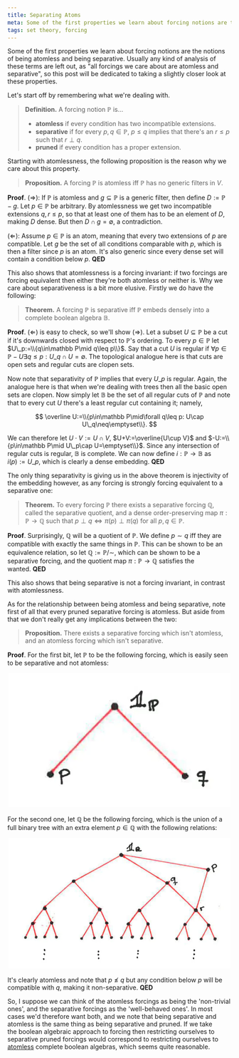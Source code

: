 ```yaml
---
title: Separating Atoms
meta: Some of the first properties we learn about forcing notions are the notions of being atomless and being separative. Usually any kind of analysis of these terms are left out, as "all forcings we care about are atomless and separative", so this post will be dedicated to taking a slightly closer look at these properties.
tags: set theory, forcing
---
```


Some of the first properties we learn about forcing notions are the notions of
being atomless and being separative. Usually any kind of analysis of these terms are
left out, as "all forcings we care about are atomless and separative", so this post
will be dedicated to taking a slightly closer look at these properties.

Let's start off by remembering what we're dealing with.

> **Definition.** A forcing notion $\mathbb P$ is...
>
> - **atomless** if every condition has two incompatible extensions.
> - **separative** if for every $p,q\in\mathbb P$, $p\leq q$ implies that there's an
>   $r\leq p$ such that $r\perp q$.
> - **pruned** if every condition has a proper extension.

Starting with atomlessness, the following proposition is the reason why we care about
this property.

> **Proposition.** A forcing $\mathbb P$ is atomless iff $\mathbb P$ has no generic
> filters in $V$.

**Proof**. $(\Rightarrow)$: If $\mathbb P$ is atomless and $g\subseteq\mathbb P$ is a
generic filter, then define $D:=\mathbb P-g$. Let $p\in\mathbb P$ be arbitrary. By
atomlessness we get two incompatible extensions $q,r\leq p$, so that at least one of
them has to be an element of $D$, making $D$ dense. But then $D\cap g=\emptyset$, a
contradiction.

$(\Leftarrow)$: Assume $p\in\mathbb P$ is an atom, meaning that every two extensions of
$p$ are compatible. Let $g$ be the set of all conditions comparable with $p$, which is
then a filter since $p$ is an atom. It's also generic since every dense set will
contain a condition below $p$. **QED**

This also shows that atomlessness is a forcing invariant: if two forcings are forcing
equivalent then either they're both atomless or neither is. Why we care about
separativeness is a bit more elusive. Firstly we do have the following:

> **Theorem.** A forcing $\mathbb P$ is separative iff $\mathbb P$ embeds densely into
> a complete boolean algebra $\mathbb B$.

**Proof**. $(\Leftarrow)$ is easy to check, so we'll show $(\Rightarrow)$. Let a subset
$U\subseteq\mathbb P$ be a cut if it's downwards closed with respect to $\mathbb P$'s
ordering. To every $p\in\mathbb P$ let $U\_p:=\\{q\in\mathbb P\mid q\leq p\\}$. Say that
a cut $U$ is regular if $\forall p\in\mathbb P-U\exists q\leq p: U\_q\cap U=\emptyset$.
The topological analogue here is that cuts are open sets and regular cuts are clopen
sets.

Now note that separativity of $\mathbb P$ implies that every $U\_p$ is regular. Again,
the analogue here is that when we're dealing with trees then all the basic open sets
are clopen. Now simply let $\mathbb B$ be the set of all regular cuts of $\mathbb P$
and note that to every cut $U$ there's a least regular cut containing it; namely,

$$ \overline U:=\\{p\in\mathbb P\mid\forall q\leq p: U\cap U\_q\neq\emptyset\\}. $$

We can therefore let $U\cdot V:=U\cap V$, $U+V:=\overline{U\cup V}$ and
$-U:=\\{p\in\mathbb P\mid U\_p\cap U=\emptyset\\}$. Since any intersection of regular
cuts is regular, $\mathbb B$ is complete. We can now define $i:\mathbb P\to\mathbb B$
as $i(p):=U\_p$, which is clearly a dense embedding. **QED**

The only thing separativity is giving us in the above theorem is injectivity of the
embedding however, as any forcing is strongly forcing equivalent to a separative one:

> **Theorem.** To every forcing $\mathbb P$ there exists a separative forcing $\mathbb
> Q$, called the separative quotient, and a dense order-preserving map $\pi:\mathbb
> P\to\mathbb Q$ such that $p\perp q\Leftrightarrow\pi(p)\perp\pi(q)$ for all
> $p,q\in\mathbb P$.

**Proof**. Surprisingly, $\mathbb Q$ will be a quotient of $\mathbb P$. We define
$p\sim q$ iff they are compatible with exactly the same things in $\mathbb P$. This can
be shown to be an equivalence relation, so let $\mathbb Q:=\mathbb P/\sim$, which can
be shown to be a separative forcing, and the quotient map $\pi:\mathbb P\to\mathbb Q$
satisfies the wanted. **QED**

This also shows that being separative is not a forcing invariant, in contrast with
atomlessness.

As for the relationship between being atomless and being separative, note first of all
that every pruned separative forcing is atomless. But aside from that we don't really
get any implications between the two:

> **Proposition.** There exists a separative forcing which isn't atomless, and an
> atomless forcing which isn't separative.

**Proof**. For the first bit, let $\mathbb P$ to be the following forcing, which is
easily seen to be separative and not atomless:

<center>
  <img
    src="/src/assets/img/separating-atoms-1.webp"
    alt="a diagram of a forcing with a single root element and two leaves, p and q"
    style="width: min(500px, 100%);"
    class="invert-on-darkmode"
  />
</center>

For the second one, let $\mathbb Q$ be the following forcing, which is the union of a
full binary tree with an extra element $p\in\mathbb Q$ with the following relations:

<center>
  <img
    src="/src/assets/img/separating-atoms-2.webp"
    alt="a diagram of a forcing being a full binary tree with an extra element p, which
    is not comparable an element q"
    style="width: min(500px, 100%);"
    class="invert-on-darkmode"
  />
</center>

It's clearly atomless and note that $p\not\leq q$ but any condition below $p$ will be
compatible with $q$, making it non-separative. **QED**

So, I suppose we can think of the atomless forcings as being the 'non-trivial ones',
and the separative forcings as the 'well-behaved ones'. In most cases we'd therefore
want both, and we note that being separative and atomless is the same thing as being
separative and pruned. If we take the boolean algebraic approach to forcing then
restricting ourselves to separative pruned forcings would correspond to restricting
ourselves to
[atomless](https://math.stackexchange.com/questions/110011/an-atom-in-boolean-algebra/110032#110032)
complete boolean algebras, which seems quite reasonable.
